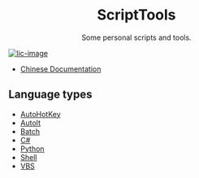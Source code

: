 # <center>ScriptTools</center>

<center>Some personal scripts and tools.</center>

[![lic-image]](LICENSE)

* [Chinese Documentation](README_CN.md)

## Language types

* [AutoHotKey](AutoHotKey)
* [AutoIt](AutoIt)
* [Batch](Batch)
* [C#](C#)
* [Python](Python)
* [Shell](Shell)
* [VBS](VBS)

[lic-image]: https://img.shields.io/dub/l/vibe-d.svg
